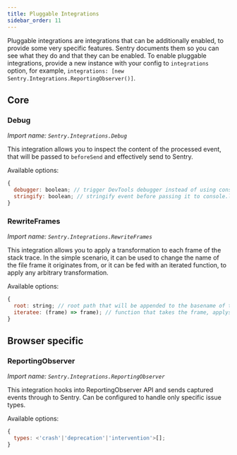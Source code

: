 ```yaml
---
title: Pluggable Integrations
sidebar_order: 11
---
```


Pluggable integrations are integrations that can be additionally enabled, to provide some very specific features. Sentry documents them so you can see what they do and that they can be enabled. To enable pluggable integrations, provide a new instance with your config to `integrations` option, for example, `integrations: [new Sentry.Integrations.ReportingObserver()]`.


## Core

### Debug

_Import name: `Sentry.Integrations.Debug`_

This integration allows you to inspect the content of the processed event,
that will be passed to `beforeSend` and effectively send to Sentry.

Available options:

```js
{
  debugger: boolean; // trigger DevTools debugger instead of using console.log
  stringify: boolean; // stringify event before passing it to console.log
}
```

### RewriteFrames

_Import name: `Sentry.Integrations.RewriteFrames`_

This integration allows you to apply a transformation to each frame of the stack trace.
In the simple scenario, it can be used to change the name of the file frame it originates from, or it can be fed with an iterated function, to apply any arbitrary transformation.

Available options:

```js
{
  root: string; // root path that will be appended to the basename of the current frame's URL
  iteratee: (frame) => frame); // function that takes the frame, applys any transformation on it and returns it back
}
```

## Browser specific

### ReportingObserver

_Import name: `Sentry.Integrations.ReportingObserver`_

This integration hooks into ReportingObserver API and sends captured events through to Sentry.
Can be configured to handle only specific issue types.

Available options:

```js
{
  types: <'crash'|'deprecation'|'intervention'>[];
}
```